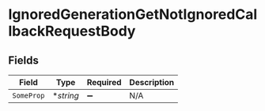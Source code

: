 # IgnoredGenerationGetNotIgnoredCallbackRequestBody


## Fields

| Field              | Type               | Required           | Description        |
| ------------------ | ------------------ | ------------------ | ------------------ |
| `SomeProp`         | **string*          | :heavy_minus_sign: | N/A                |